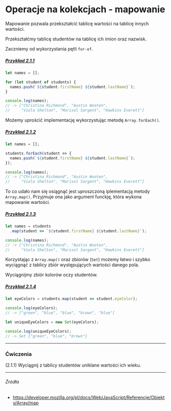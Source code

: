 # Operacje na kolekcjach - mapowanie

Mapowanie pozwala przekształcić tablicę wartości na tablicę innych wartości.

Przekształćmy tablicę studentów na tablicę ich imion oraz nazwisk.

Zaczniemy od wykorzystania pętli `for-of`.

##### [Przykład 2.1.1](https://codepen.io/mmotel/pen/mwOeoN)
```js
let names = [];

for (let student of students) {
  names.push(`${student.firstName} ${student.lastName}`);
}

console.log(names);
// -> ["Christina Richmond", "Austin Wooten", 
//     "Viola Shelton", "Marisol Sargent", "Hawkins Everett"]
```

Możemy uprościć implementację wykorzystując metodę `Array.forEach()`.

##### [Przykład 2.1.2](https://codepen.io/mmotel/pen/VWmeEv)
```js
let names = [];

students.forEach(student => {
  names.push(`${student.firstName} ${student.lastName}`);
});

console.log(names);
// -> ["Christina Richmond", "Austin Wooten", 
//     "Viola Shelton", "Marisol Sargent", "Hawkins Everett"]
```

To co udało nam się osiągnąć jest uproszczoną iplementacją metody `Array.map()`. Przyjmuje ona jako argument funckję, która wykona mapowanie wartości.

##### [Przykład 2.1.3](https://codepen.io/mmotel/pen/rwWxQP)
```js
let names = students
  .map(student => `${student.firstName} ${student.lastName}`);

console.log(names);
// -> ["Christina Richmond", "Austin Wooten", 
//     "Viola Shelton", "Marisol Sargent", "Hawkins Everett"]
```

Korzystając z `Array.map()` oraz zbiorów (`Set`) możemy łatwo i szybko wyciągnąć z tablicy zbiór występujących wartości danego pola.

Wyciągnijmy zbiór kolorów oczy studentów.

##### [Przykład 2.1.4](https://codepen.io/mmotel/pen/pwNgBO)
```js
let eyeColors = students.map(student => student.eyeColor);

console.log(eyeColors);
// -> ["green", "blue", "blue", "brown", "blue"]

let uniqueEyeColors = new Set(eyeColors);

console.log(uniqueEyeColors);
// -> Set {"green", "blue", "brown"}
```

---

### Ćwiczenia

(2.1.1) Wyciągnij z tablicy studentów uniklane wartości ich wieku.

---

###### Źródła

* https://developer.mozilla.org/pl/docs/Web/JavaScript/Referencje/Obiekty/Array/map
